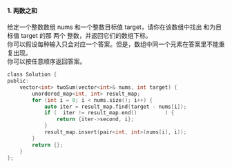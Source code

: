 #### 1. 两数之和  
给定一个整数数组 nums 和一个整数目标值 target，请你在该数组中找出 和为目标值 target  的那 两个 整数，并返回它们的数组下标。  
你可以假设每种输入只会对应一个答案。但是，数组中同一个元素在答案里不能重复出现。  
你可以按任意顺序返回答案。  
```c  
class Solution {
public:
    vector<int> twoSum(vector<int>& nums, int target) {
        unordered_map<int, int> result_map;
        for (int i = 0; i < nums.size(); i++) {
            auto iter = result_map.find(target - nums[i]);
            if (  iter != result_map.end()         ) {
                return {iter->second, i};
            }
            result_map.insert(pair<int, int>(nums[i], i));
        }
        return {};
    }
};
```
